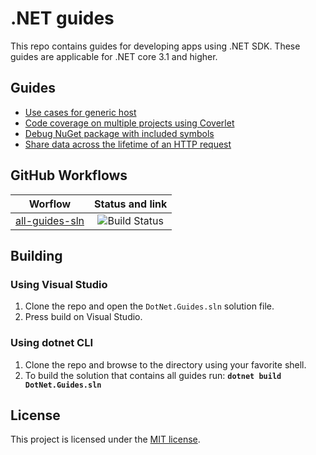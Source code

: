 # .NET guides

This repo contains guides for developing apps using .NET SDK. These guides are applicable for .NET core 3.1 and higher.

## Guides

* [Use cases for generic host](/docs/guides/generic-host-use-cases.md)
* [Code coverage on multiple projects using Coverlet](/docs/guides/code-coverage.md)
* [Debug NuGet package with included symbols](/docs/guides/debug-pdg-included-on-nuget.md)
* [Share data across the lifetime of an HTTP request](/docs/guides/share-data-with-async-local.md)

## GitHub Workflows

| Worflow                   |      Status and link      |
|---------------------------|:-------------------------:|
| [all-guides-sln](https://github.com/edumserrano/dot-net-sdk-guides/blob/main/.github/workflows/all-guides-sln.yml)             |  ![Build Status](https://github.com/edumserrano/dot-net-sdk-guides/workflows/Build%20guides%20sln/badge.svg) |

## Building

### Using Visual Studio

1) Clone the repo and open the `DotNet.Guides.sln` solution file.
2) Press build on Visual Studio.

### Using dotnet CLI

1) Clone the repo and browse to the directory using your favorite shell.
2) To build the solution that contains all guides run: **`dotnet build DotNet.Guides.sln`**

## License

This project is licensed under the [MIT license](https://licenses.nuget.org/MIT).
